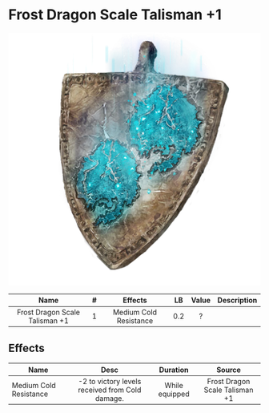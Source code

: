 # Frost Dragon Scale Talisman +1

![Copyrighted Image](FrostDragonScaleTalisman+1.png)

|              Name              | # |        Effects        | LB | Value | Description |
| :----------------------------: | :-: | :--------------------: | :-: | :---: | ----------- |
| Frost Dragon Scale Talisman +1 | 1 | Medium Cold Resistance | 0.2 |   ?   |             |

## Effects

| Name                   |                      Desc                      |    Duration    |             Source             |
| ---------------------- | :---------------------------------------------: | :------------: | :----------------------------: |
| Medium Cold Resistance | -2 to victory levels received from Cold damage. | While equipped | Frost Dragon Scale Talisman +1 |

